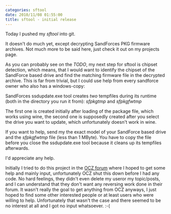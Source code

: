 ```yaml
---
categories: sftool
date: 2010/11/08 01:55:00
title: sftool - initial release
---
```

Today I pushed my *sftool* into git.

It doesn't do much yet, except decrypting SandForces PKG firmware archives.
Not much more to be said here, just check it out on my projects page.

As you can probably see on the *TODO*, my next step for sftool is chipset detection, which means, that I would want to identify the chipset of the SandForce based drive and find the matching firmware file in the decrypted archive.
This is far from trivial, but I could use help from every sandforce owner who also has a windows-copy:

SandForces ssdupdate.exe tool creates *two* tempfiles during its runtime (both in the directory you run it from): *sfpkgtmp* and *sfpkgfwtmp*

The first one is created initially after loading of the package file, which works using wine, the second one is supposedly created after you select the drive you want to update, which unfortunately doesn't work in wine.

If you want to help, send my the exact model of your SandForce based drive and the *sfpkgfwtmp* file (less than 1 MByte).
You have to copy the file before you close the ssdupdate.exe tool because it cleans up its tempfiles afterwards.

I'd appreciate any help.

Initially I tried to do this project in the [OCZ forum](http://www.ocztechnologyforum.com/forum/showthread.php?79272-Flashing-SandForce-based-drives-on-Linux-a-research-project) where I hoped to get some help and mainly input, unfortunately OCZ shut this down before I had any code.
No hard feelings, they didn't even delete my useror my topic/posts, and I can understand that they don't want any reversing work done in their forum.
It wasn't really the goal to get anything from OCZ anyways, I just hoped to find some other interested people or at least users who were willing to help. Unfortunately that wasn't the case and there seemed to be no interest at all and I got no input whatsoever. :-(
